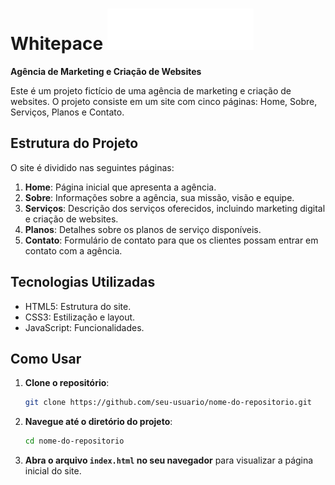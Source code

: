 # Whitepace ![Logo](img/logo.png)

**Agência de Marketing e Criação de Websites**

Este é um projeto fictício de uma agência de marketing e criação de websites. O projeto consiste em um site com cinco páginas: Home, Sobre, Serviços, Planos e Contato.

## Estrutura do Projeto

O site é dividido nas seguintes páginas:

1. **Home**: Página inicial que apresenta a agência.
2. **Sobre**: Informações sobre a agência, sua missão, visão e equipe.
3. **Serviços**: Descrição dos serviços oferecidos, incluindo marketing digital e criação de websites.
4. **Planos**: Detalhes sobre os planos de serviço disponíveis.
5. **Contato**: Formulário de contato para que os clientes possam entrar em contato com a agência.

## Tecnologias Utilizadas

- HTML5: Estrutura do site.
- CSS3: Estilização e layout.
- JavaScript: Funcionalidades.

## Como Usar

1. **Clone o repositório**:

   ```bash
   git clone https://github.com/seu-usuario/nome-do-repositorio.git
   ```

2. **Navegue até o diretório do projeto**:

   ```bash
   cd nome-do-repositorio
   ```

3. **Abra o arquivo `index.html` no seu navegador** para visualizar a página inicial do site.
